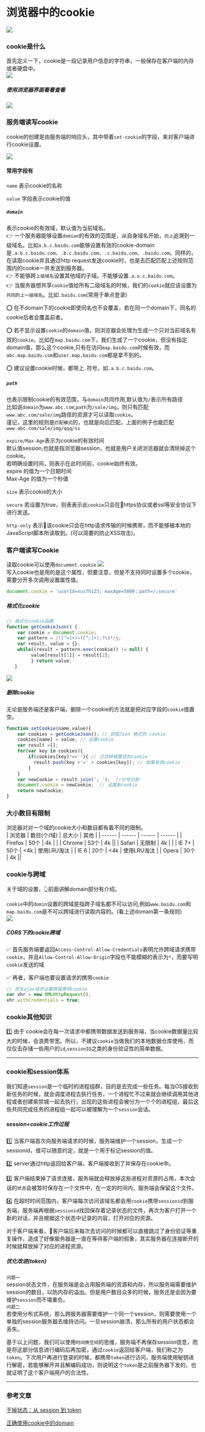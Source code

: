 # 浏览器中的cookie  
![](/blog_assets/cookie_cover.png)
### cookie是什么  
首先定义一下，cookie是一段记录用户信息的字符串，一般保存在客户端的内存或者硬盘中。       
![](/blog_assets/cookie_file.png)
##### 使用浏览器界面看看查看
![](/blog_assets/ff_cookie.png)
### 服务端读写cookie
cookie的创建是由服务端的响应头，其中带着`set-cookie`的字段，来对客户端进行cookie设置。   

![](/blog_assets/cookie_set.png) 

#### 常用字段有  
`name` 表示cookie的名称    

`value` 字段表示cookie的值       

##### `domain` 
表示cookie的有效域，默认值为当前域名。                   
👉 一个服务器能够设置`domian`的有效的范围是，从自身域名开始，`向上`追溯到一级域名。比如`a.b.c.baidu.com`能够设置有效的cookie-domain是`.a.b.c.baidu.com`、`.b.c.baidu.com`、`.c.baidu.com`、`.baidu.com`。同样的，在读取cookie并且通过http request发送cookie时，也是去匹配匹配上述规则范围内的cookie一并发送到服务器。      
👉 不能够跨`上级域名`设置其他域的子域。不能够设置`.a.u.c.baidu.com`。       
👉 当服务器想共享`cookie`值给所有二级域名的时候，我们的`cookie`就应该设置为`共同的上一级域名`。比如`.baidu.com`(常用于单点登录)       

⭕️ 在不domain下的cookie即使同名也不会覆盖，若在同一个domain下，同名的cookie后者会覆盖前者。   

⭕️ 若不显示设置`cookie`的`domain`值，则浏览器会处理为生成一个只对当前域名有效的`cookie`。比如在`map.baidu.com`下，我们生成了一个cookie，但没有指定domain值，那么这个cookie,只有在访问`map.baidu.com`时候有效，而`abc.map.baidu.com`和`user.map.baidu.com`都是拿不到的。        

⭕️ 建议设置cookie时候，都带上`.`符号，如`.a.b.c.baidu.com`。


##### `path`    
也表示限制cookie的有效范围，与`domain`共同作用,默认值为`/`表示所有路径          
比如说`domain`为`www.abc.com`,`path`为`/sale/img`，则只有匹配`www.abc.com/sale/img`路径的资源才可以读取`cookie`。  
谨记，这里的规则是`匹配模式`的，也就是向后匹配，上面的例子也能匹配`www.abc.com/sale/img/qqq/ss`      

`expire/Max-Age`表示为cookie的有效时间       
默认值session,也就是指浏览器session，也就是用户关闭浏览器就会清除掉这个cookie。       
若明确设置时间，则表示在此时间前，cookie始终有效。    
expire 的值为一个日期时间     
Max-Age 的值为一个秒值   

`size` 表示cookie的大小     

`secure` 若设置为true，则表表示此`cookie`只会在https协议或者ssl等安全协议下进行发送。          

`http-only` 表示该cookie只会在http请求传输的时候携带，而不能够被本地的JavaScript脚本所读取到。(可以简要的防止XSS攻击)。     

### 客户端读写Cookie 
读取cookie可以使用`docuemnt.cookie`
![](/blog_assets/js_cookie.png)  
写入cookie也是用的是这个属性，但要注意，但是不支持同时设置多个cookie，需要分开多次调用设置属性值。       
```js
document.cookie = 'userId=xusfh123; maxAge=5000；path=/;secure'
``` 
##### 格式化cookie
```js
// 格式化cookie函数
function getCookieJson() { 
    var cookie = document.cookie;
    var pattern = /([^=]+)=([^;]+);?\s*/g;
    var result, value = {}; 
    while((result = pattern.exec(cookie)) != null) {
         value[result[1]] = result[2]; 
         } return value; 
   }
```
![](/blog_assets/parse_cookie.png)
##### 删除cookie 
无论是服务端还是客户端，删除一个cookie的方法就是把对应字段的`cookie`值置空。
```js 
function setCookie(name,value){
    var cookies = getCookieJson(); // 获取Json 格式的 cookie
    cookies[name] = value; // 设置cookie
    var result =[];
    for(var key in cookies){
        if(cookies[key]!==''){ // 过滤掉被置空的cookie
          result.push(key +'=' + cookies[key]); // 收集有效cookie
        }  
    }
    var newCookie = result.join('; ');  //分号分割 
    document.cookie = newCookie;  // 设置新cookie
    return newCookie;
}
```

### 大小数目有限制  
浏览器对对一个域的cookie大小和数目都有着不同的限制。   
| 浏览器 | 数目(个/域) | 总大小 | 其他 |
| ------ | ------ | ------ | ------ | 
| Firefox | 50个  | 4k | | 
| Chrome | 53个  | 4k || 
| Safari | 无限制  | 4k |  | 
| IE 7+ | 50个  | <4k |  使用LRU淘汰 |
| IE 6 | 20个  | <4k |  使用LRU淘汰 |
| Opera | 30个  | 4k || 

### cookie与跨域 
关于域的设置，👆前面讲解domain部分有介绍。     

`cookie`中的`domin`设置的跨域是指跨子域名都不可以访问,例如`www.baidu.com`和`map.baidu.com`是不可以跨域进行读取内容的。(看上述domain第一条规则)     
![](/blog_assets/cookie_devtool.png) 
##### CORS下的cookie跨域    
✅ 首先服务端要返回`Access-Control-Allow-Credentials`表明允许跨域请求携带`cookie`，并且`Allow-Control-Allow-Origin`字段也不能模糊的表示为`*`，而要写明`cookie`发送的域   

✅ 再者，客户端也要设置请求的携带`cookie`     
```js
// 原生ajax请求设置跨域携带cookie
var xhr = new XMLHttpRequest(); 
xhr.withCredentials = true;
```
  

### cookie其他知识
1️⃣  由于 cookie会在每一次请求中都携带数据发送到服务端，当cookie数据量比较大的时候，会浪费带宽。所以，不建议`cookie`当做我们的本地数据仓库使用，而仅仅去存储一些用户的`id`,`sessionID`之类的身份验证性的简单数据。       

___
### cookie和session体系 


我们知道`session`是一个临时的进程组群，目的是去完成一些任务。每当OS接收到新任务的时候，就会调度进程去执行任务，一个进程忙不过来就会继续调用其他进程或者创建紫禁城一起去执行，出现的这些进程会被分为一个个的进程组，最后这些共同完成任务的进程组一起可以被理解为一个`session`会话。        

##### session+cookie工作过程
1️⃣ 当客户端首次向服务端请求的时候，服务端维护一个session，生成一个sessionid，值可以随意约定，就是一个用于标记session的值。   

2️⃣ server通过http返回给客户端，客户端接收到了并保存在cookie中。     

3️⃣ 客户端结束掉了请求连接，服务端就会释放掉这些进程对资源的占用，本次会话的`状态`会被暂时保存在一个文件中，在一定的时间内，服务端会保留这个文件。       

4️⃣ 在超时时间范围内，客户端每次访问该域名都会用`cookie`携带`sessionid`到服务端，服务端再根据`sessionid`找回保存着记录状态的文件，再次为客户打开一个新的对话，并且根据这个状态中记录的内容，打开对应的资源。   

对于客户端来看，客户端后来每次去访问的时候都可以直接跳过了身份验证等重复操作，造成了好像服务器是一直在等待客户端的假象，其实服务器在连接断开的时候就释放掉了对应的进程资源。       

##### 优化改进(token)
`问题一`     
session状态文件，在服务端是会占用服务端的资源和内存，所以服务端需要维护session的数目，以防内存的溢出。但是用户数目众多的时候，服务还是会因为要维护`session`而不堪重负。     
`问题二`     
若使用分布式系统，那么跨服务器需要维护一个同一个session，则需要使用一个单独的session服务器去维持访问。一旦session崩溃，那么所有的用户状态都会丢失。       

基于以上问题，我们可以使用`时间换空间`的思维，服务端不再保存session信息，而是将这部分信息进行编码后再加密，通过`cookie`返回给客户端，我们称之为`token`。下次用户再进行登录的时候，都携带`token`进行访问，服务端使用秘钥进行解密，若能够解开并且解编码成功，则说明这个`token`是之前服务器下发的，也就证明了这个客户端用户的合法性。

___
### 参考文章   


[干掉状态：从 session 到 token](https://juejin.im/entry/592e286d44d9040064592a7b)   

[正确使用cookie中的domain](https://blog.csdn.net/u010856177/article/details/81104714)

